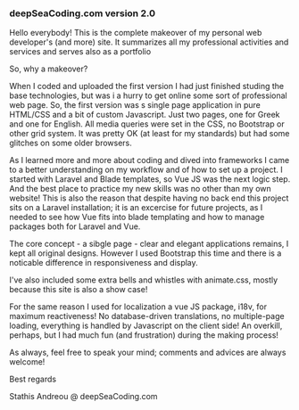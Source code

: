 <h3>deepSeaCoding.com version 2.0</h3>
    
<p>Hello everybody! This is the complete makeover of my personal web developer's (and more) site. It summarizes all my professional activities and services and serves also as a portfolio</p>
<p>So, why a makeover?</p>
<p>When I coded and uploaded the first version I had just finished studing the base technologies, but was i a hurry to get online some sort of professional web page. So, the first version was s single page application in pure HTML/CSS and a bit of custom Javascript. Just two pages, one for Greek and one for English. All media queries were set in the CSS, no Bootstrap or other grid system. It was pretty OK (at least for my standards) but had some glitches on some older browsers.</p>
<p>As I learned more and more about coding and dived into frameworks I came to a better understanding on my workflow and of how to set up a project. I started with Laravel and Blade templates, so Vue JS was the next logic step. And the best place to practice my new skills was no other than my own website! This is also the reason that despite having no back end this project sits on a Laravel installation; it is an excercise for future projects, as I needed to see how Vue fits into blade templating and how to manage packages both for Laravel and Vue.</p>
<p>The core concept - a sibgle page - clear and elegant applications remains, I kept all original designs. However I used Bootstrap this time and there is a noticable difference in responsiveness and display.<p>
<p>I've also included some extra bells and whistles with animate.css, mostly because this site is also a show case!<p>
<p>For the same reason I used for localization a vue JS package, i18v, for maximum reactiveness! No database-driven translations, no multiple-page loading, everything is handled by Javascript on the client side! An overkill, perhaps, but I had much fun (and frustration) during the making process!</p>
<p>As always, feel free to speak your mind; comments and advices are always welcome!<p>
    
 <p>Best regards</p>
 <p>Stathis Andreou @ deepSeaCoding.com
    
